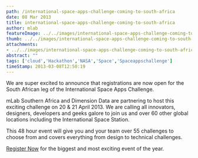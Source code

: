```yaml
---
path: /international-space-apps-challenge-coming-to-south-africa
date: 08 Mar 2013
title: international-space-apps-challenge-coming-to-south-africa
author: mlab
featureImage: ../../images/international-space-apps-challenge-coming-to-south-africa.png
thumb: ../../images/international-space-apps-challenge-coming-to-south-africa.png
attachments: 
- ../../images/international-space-apps-challenge-coming-to-south-africa.png
abstract: ""
tags: ['cloud','Hackathon','NASA','Space','Spaceappschallenge']
timeStamp: 2013-03-08T12:50:19
---
```


We are super excited to announce that registrations are now open for the South African leg of the International Space Apps Challenge.

mLab Southern Africa and Dimension Data are partnering to host this exciting challenge on 20 &amp; 21 April 2013. We are calling all innovators, designers, developers and geeks galore to join us and over 60 other global locations including the International Space Station.

This 48 hour event will give you and your team over 55 challenges to choose from and covers everything from design to technical challenges.

[Register Now](http:&#x2F;&#x2F;spaceappschallenge.org) for the biggest and most exciting event of the year.


